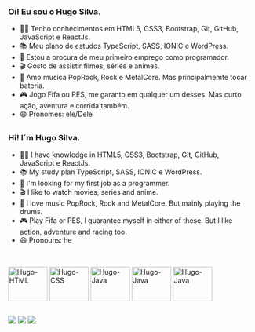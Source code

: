 ### Oi! Eu sou o Hugo Silva.

- 👨‍💻 Tenho conhecimentos em HTML5, CSS3, Bootstrap, Git, GitHub, JavaScript e ReactJs.
- 📚 Meu plano de estudos TypeScript, SASS, IONIC e WordPress.
- 💼 Estou a procura de meu primeiro emprego como programador.
- 🎬 Gosto de assistir filmes, séries e animes.
- 🥁 Amo musica PopRock, Rock e MetalCore. Mas principalmemte tocar bateria.
- 🎮 Jogo Fifa ou PES, me garanto em qualquer um desses. Mas curto ação, aventura e corrida também.
- 😄 Pronomes: ele/Dele

##

### Hi! I´m Hugo Silva.

- 👨‍💻 I have knowledge in HTML5, CSS3, Bootstrap, Git, GitHub, JavaScript e ReactJs.
- 📚 My study plan TypeScript, SASS, IONIC e WordPress.
- 💼 I'm looking for my first job as a programmer.
- 🎬 I like to watch movies, series and anime.
- 🥁 I love music PopRock, Rock and MetalCore. But mainly playing the drums.
- 🎮 Play Fifa or PES, I guarantee myself in either of these. But I like action, adventure and racing too.
- 😄 Pronouns: he

##

<div style="display: incline_block"><br>
  <img align="center" alt="Hugo-HTML" height="70" width="80" src="https://cdn.jsdelivr.net/gh/devicons/devicon/icons/html5/html5-original.svg" />
  <img align="center" alt="Hugo-CSS" height="70" width="80" src="https://cdn.jsdelivr.net/gh/devicons/devicon/icons/css3/css3-original.svg" />
  <img align="center" alt="Hugo-Java" height="70" width="80" src="https://cdn.jsdelivr.net/gh/devicons/devicon/icons/bootstrap/bootstrap-original.svg"/>
  <img align="center" alt="Hugo-Java" height="70" width="80" src="https://cdn.jsdelivr.net/gh/devicons/devicon/icons/javascript/javascript-original.svg" />
  <img align="center" alt="Hugo-Java" height="70" width="80" src="https://cdn.jsdelivr.net/gh/devicons/devicon/icons/react/react-original.svg" />
</div>

##

<div>
  <a href= "mailto:hugo.m.silva.023@gmail.com"><img src="https://img.shields.io/badge/Gmail-D14836?style=for-the-badge&logo=gmail&logoColor=white" target="_blank"></a>
  <a href="https://www.linkedin.com/in/hugo-silva-7a282a188/" target="_blank"><img src="https://img.shields.io/badge/LinkedIn-0077B5?style=for-the-badge&logo=linkedin&logoColor=white" target="_blank"></a>
  <a href="https://wa.me/+5521991510641" target="_blank"><img src="https://img.shields.io/badge/WhatsApp-25D366?style=for-the-badge&logo=whatsapp&logoColor=white" target="_blank"></a>
</div>
